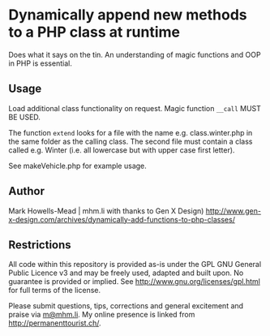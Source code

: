 Dynamically append new methods to a PHP class at runtime
========================================================

Does what it says on the tin. An understanding of magic functions and OOP in PHP is essential.

Usage
-----
Load additional class functionality on request. Magic function `__call` MUST BE USED.

The function `extend` looks for a file with the name e.g. class.winter.php in the same folder as the calling class. The second file must contain a class called e.g. Winter (i.e. all lowercase but with upper case first letter).

See makeVehicle.php for example usage.

Author
-----
Mark Howells-Mead | mhm.li with thanks to Gen X Design) http://www.gen-x-design.com/archives/dynamically-add-functions-to-php-classes/

Restrictions
------------
All code within this repository is provided as-is under the GPL GNU General Public Licence v3 and may be freely used, adapted and built upon. No guarantee is provided or implied. See http://www.gnu.org/licenses/gpl.html for full terms of the license.

Please submit questions, tips, corrections and general excitement and praise via m@mhm.li. My online presence is linked from http://permanenttourist.ch/.